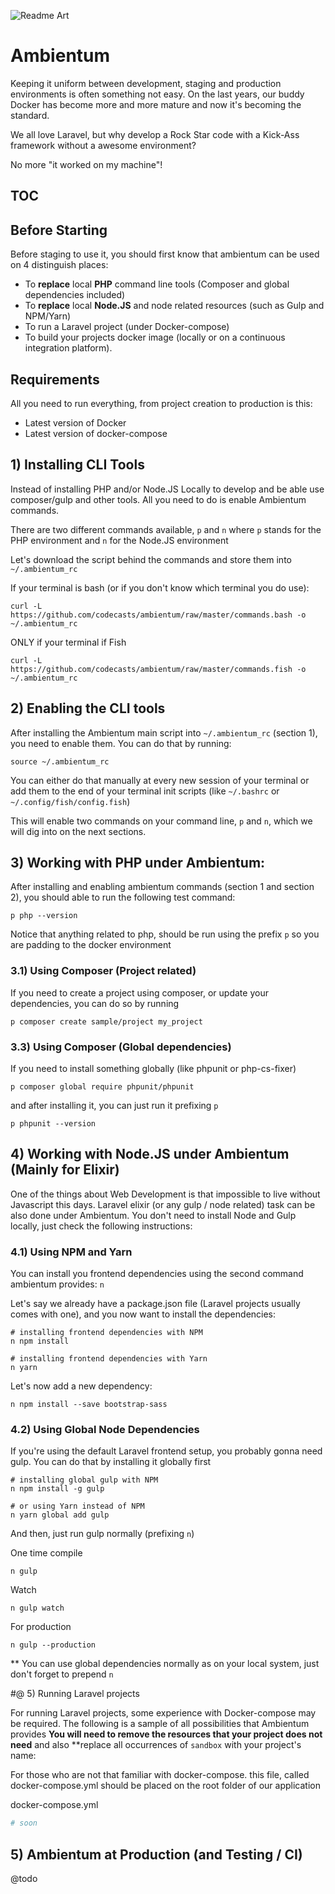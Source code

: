 ![Readme Art](https://raw.githubusercontent.com/codecasts/ambientum/master/new-readme-art.png)

# Ambientum

Keeping it uniform between development, staging and production environments is often something not easy.
On the last years, our buddy Docker has become more and more mature and now it's becoming the standard.

We all love Laravel, but why develop a Rock Star code with a Kick-Ass framework 
without a awesome environment? 

No more "it worked on my machine"!

## TOC


## Before Starting

Before staging to use it, you should first know that ambientum can be used on 4 distinguish places:

- To **replace** local **PHP** command line tools (Composer and global dependencies included)
- To **replace** local **Node.JS** and node related resources (such as Gulp and NPM/Yarn)
- To run a Laravel project (under Docker-compose)
- To build your projects docker image (locally or on a continuous integration platform).

## Requirements
All you need to run everything, from project creation to production is this:

- Latest version of Docker
- Latest version of docker-compose

## 1) Installing CLI Tools

Instead of installing PHP and/or Node.JS Locally to develop and be able use composer/gulp and other tools.
All you need to do is enable Ambientum commands.

There are two different commands available, `p` and `n` where `p` stands for the PHP environment and `n` for the Node.JS environment

Let's download the script behind the commands and store them into `~/.ambientum_rc`

If your terminal is bash (or if you don't know which terminal you do use):

```
curl -L https://github.com/codecasts/ambientum/raw/master/commands.bash -o ~/.ambientum_rc
```

ONLY if your terminal if Fish
```
curl -L https://github.com/codecasts/ambientum/raw/master/commands.fish -o ~/.ambientum_rc
```

## 2) Enabling the CLI tools
After installing the Ambientum main script into `~/.ambientum_rc` (section 1), you need to enable them.
You can do that by running:

```
source ~/.ambientum_rc
```

You can either do that manually at every new session of your terminal or add them to the end of your terminal init scripts
 (like `~/.bashrc` or `~/.config/fish/config.fish`)

This will enable two commands on your command line, `p` and `n`, which we will dig into on the next sections.

## 3) Working with PHP under Ambientum:
After installing and enabling ambientum commands (section 1 and section 2), you should able to run the following test command:

```
p php --version
```

Notice that anything related to php, should be run using the prefix `p` so you are padding to the docker environment

### 3.1) Using Composer (Project related)
If you need to create a project using composer, or update your dependencies, you can do so by running

```
p composer create sample/project my_project
```

### 3.3) Using Composer (Global dependencies)

If you need to install something globally (like phpunit or php-cs-fixer)

```
p composer global require phpunit/phpunit
```

and after installing it, you can just run it prefixing `p`

```
p phpunit --version
```

## 4) Working with Node.JS under Ambientum (Mainly for Elixir)

One of the things about Web Development is that impossible to live without Javascript this days.
Laravel elixir (or any gulp / node related) task can be also done under Ambientum.
You don't need to install Node and Gulp locally, just check the following instructions:

### 4.1) Using NPM and Yarn

You can install you frontend dependencies using the second command ambientum provides: `n`

Let's say we already have a package.json file (Laravel projects usually comes with one), and you now want to install the dependencies:

```
# installing frontend dependencies with NPM
n npm install

# installing frontend dependencies with Yarn
n yarn
```

Let's now add a new dependency:
```
n npm install --save bootstrap-sass
```

### 4.2) Using Global Node Dependencies
If you're using the default Laravel frontend setup, you probably gonna need gulp. You can do that by installing it globally first

```
# installing global gulp with NPM
n npm install -g gulp

# or using Yarn instead of NPM
n yarn global add gulp
```

And then, just run gulp normally (prefixing `n`)

One time compile
```
n gulp 
```

Watch
```
n gulp watch
```

For production
```
n gulp --production
```

** You can use global dependencies normally as on your local system, just don't forget to prepend `n`


#@ 5) Running Laravel projects

For running Laravel projects, some experience with Docker-compose may be required. The following is a sample of all possibilities that Ambientum provides
**You will need to remove the resources that your project does not need** and also **replace all occurrences of `sandbox` with your project's name:

For those who are not that familiar with docker-compose. this file, called docker-compose.yml should be placed on the root folder of our application

docker-compose.yml
```yml
# soon
```

## 5) Ambientum at Production (and Testing / CI)
@todo